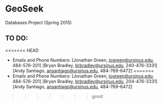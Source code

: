 # GeoSeek
Databases Project (Spring 2015)

## TO DO:
<<<<<<< HEAD
* Emails and Phone Numbers: [Jonathan Green, jogreen@ursinus.edu, 484-576-201]
[Bryan Bradley, brbradley@ursinus.edu, 240-476-3331] [Andy Santiago, ansantiago@ursinus.edu, 484-769-6472]
=======
* Emails and Phone Numbers: [Jonathan Green, jogreen@ursinus.edu, 484-576-201]
[Bryan Bradley, brbradley@ursinus.edu, 204-476-3331][Andy Santiago, ansantiago@ursinus.edu, 484-769-6472]
>>>>>>> groot
